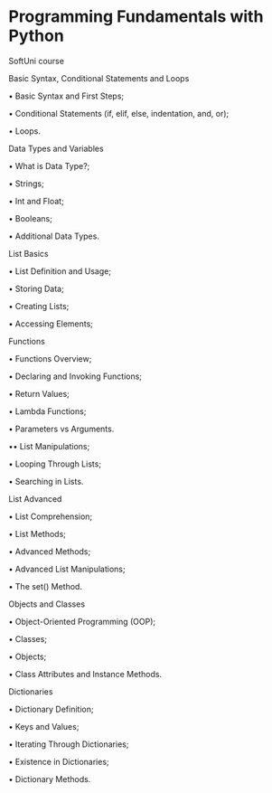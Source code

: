 # Programming Fundamentals with Python
SoftUni course

Basic Syntax, Conditional Statements and Loops

$\bullet$ Basic Syntax and First Steps;

$\bullet$ Conditional Statements (if, elif, else, indentation, and, or);

$\bullet$ Loops.

Data Types and Variables

$\bullet$ What is Data Type?;

$\bullet$ Strings;

$\bullet$ Int and Float;

$\bullet$ Booleans;

$\bullet$ Additional Data Types.

List Basics

$\bullet$ List Definition and Usage;

$\bullet$ Storing Data;

$\bullet$ Creating Lists;

$\bullet$ Accessing Elements;

Functions

$\bullet$ Functions Overview;

$\bullet$ Declaring and Invoking Functions;

$\bullet$ Return Values;

$\bullet$ Lambda Functions;

$\bullet$ Parameters vs Arguments.

$\bullet$• List Manipulations;

$\bullet$ Looping Through Lists;

$\bullet$ Searching in Lists.

List Advanced

$\bullet$ List Comprehension;

$\bullet$ List Methods;

$\bullet$ Advanced Methods;

$\bullet$ Advanced List Manipulations;

$\bullet$ The set() Method.

Objects and Classes

$\bullet$ Object-Oriented Programming (OOP);

$\bullet$ Classes;

$\bullet$ Objects;

$\bullet$ Class Attributes and Instance Methods.

Dictionaries

$\bullet$ Dictionary Definition;

$\bullet$ Keys and Values;

$\bullet$ Iterating Through Dictionaries;

$\bullet$ Existence in Dictionaries;

$\bullet$ Dictionary Methods.
